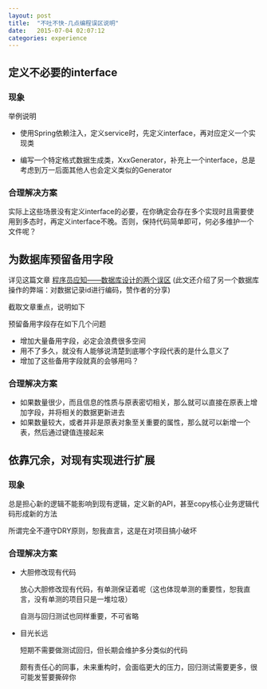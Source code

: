 ```yaml
---
layout: post
title:  "不吐不快-几点编程误区说明"
date:   2015-07-04 02:07:12
categories: experience
---
```



## 定义不必要的interface

### 现象

举例说明

- 使用Spring依赖注入，定义service时，先定义interface，再对应定义一个实现类

- 编写一个特定格式数据生成类，XxxGenerator，补充上一个interface，总是考虑到万一后面其他人也会定义类似的Generator

### 合理解决方案

实际上这些场景没有定义interface的必要，在你确定会存在多个实现时且需要使用到多态时，再定义interface不晚。否则，保持代码简单即可，何必多维护一个文件呢？


## 为数据库预留备用字段

详见这篇文章 [程序员应知——数据库设计的两个误区](http://www.51testing.com/html/94/n-246394.html)
(此文还介绍了另一个数据库操作的弊端：对数据记录id进行编码，赞作者的分享)

截取文章重点，说明如下

预留备用字段存在如下几个问题

- 增加大量备用字段，必定会浪费很多空间
- 用不了多久，就没有人能够说清楚到底哪个字段代表的是什么意义了
- 增加了这些备用字段就真的会够用吗？

### 合理解决方案

- 如果数量很少，而且信息的性质与原表密切相关，那么就可以直接在原表上增加字段，并将相关的数据更新进去
- 如果数量较大，或者并非是原表对象至关重要的属性，那么就可以新增一个表，然后通过键值连接起来


## 依靠冗余，对现有实现进行扩展

### 现象

总是担心新的逻辑不能影响到现有逻辑，定义新的API，甚至copy核心业务逻辑代码形成新的方法

所谓完全不遵守DRY原则，恕我直言，这是在对项目搞小破坏

### 合理解决方案

- 大胆修改现有代码
	
	放心大胆修改现有代码，有单测保证着呢（这也体现单测的重要性，恕我直言，没有单测的项目只是一堆垃圾）

	自测与回归测试也同样重要，不可省略

- 目光长远
	
	短期不需要做测试回归，但长期会维护多分类似的代码

	颇有责任心的同事，未来重构时，会面临更大的压力，回归测试需要更多，很可能发誓要撕碎你

